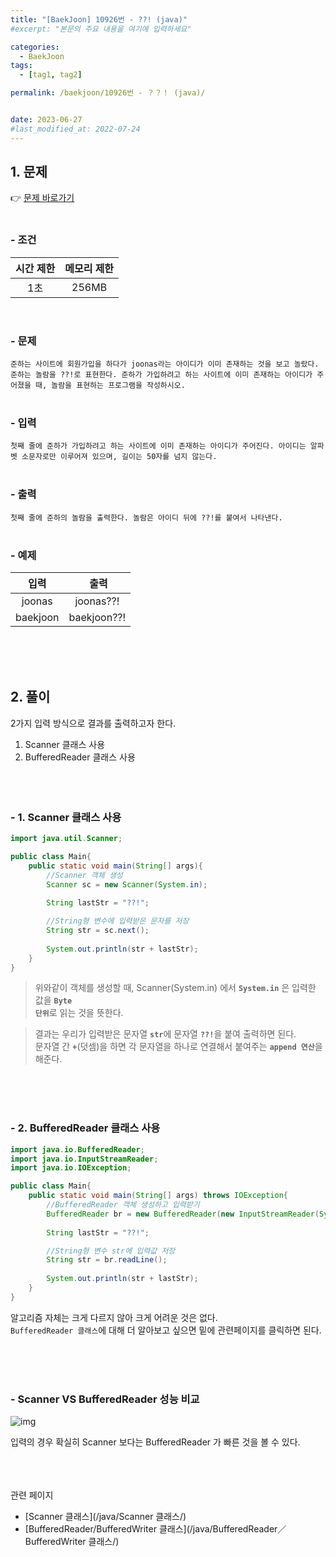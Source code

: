 ```yaml
---
title: "[BaekJoon] 10926번 - ??! (java)"
#excerpt: "본문의 주요 내용을 여기에 입력하세요"

categories:
  - BaekJoon
tags:
  - [tag1, tag2]

permalink: /baekjoon/10926번 - ？？！ (java)/


date: 2023-06-27
#last_modified_at: 2022-07-24
---
```


## 1. 문제
👉 [문제 바로가기](https://www.acmicpc.net/problem/10926)<br><br>
###  - 조건
  
| 시간 제한 | 메모리 제한 |
|:--------:|:--------:|
|1초|256MB|

<br>

### - 문제
```준하는 사이트에 회원가입을 하다가 joonas라는 아이디가 이미 존재하는 것을 보고 놀랐다. 준하는 놀람을 ??!로 표현한다. 준하가 가입하려고 하는 사이트에 이미 존재하는 아이디가 주어졌을 때, 놀람을 표현하는 프로그램을 작성하시오.```
<br><br>

### - 입력
```첫째 줄에 준하가 가입하려고 하는 사이트에 이미 존재하는 아이디가 주어진다. 아이디는 알파벳 소문자로만 이루어져 있으며, 길이는 50자를 넘지 않는다.```
<br><br>


### - 출력
```첫째 줄에 준하의 놀람을 출력한다. 놀람은 아이디 뒤에 ??!를 붙여서 나타낸다.```
<br><br>

### - 예제
  
| &nbsp;&nbsp;입력&nbsp;&nbsp; | &nbsp;&nbsp; 출력&nbsp;&nbsp; |
|:--------:|:--------:|
|joonas|joonas??!|
|baekjoon|baekjoon??!|
  
<br><br><br>


## 2. 풀이
2가지 입력 방식으로 결과를 출력하고자 한다.

1. Scanner 클래스 사용
2. BufferedReader 클래스 사용
<br><br><br><br>

### - 1. Scanner 클래스 사용
```java
import java.util.Scanner;

public class Main{
    public static void main(String[] args){
        //Scanner 객체 생성
        Scanner sc = new Scanner(System.in);
        
        String lastStr = "??!";

        //String형 변수에 입력받은 문자를 저장 
        String str = sc.next();
        
        System.out.println(str + lastStr);
    }
}
```
> 위와같이 객체를 생성할 때, Scanner(System.in) 에서 <code><b>System.in</b></code> 은 입력한 값을 <code><b>Byte 단위</b></code>로 읽는 것을 뜻한다.

> 결과는 우리가 입력받은 문자열 <code><b>str</b></code>에 문자열 <code><b>??!</b></code>을 붙여 출력하면 된다.<br>
문자열 간 <code><b>+</b></code>(덧셈)을 하면 각 문자열을 하나로 연결해서 붙여주는 <code><b>append 연산</b></code>을 해준다.

<br><br><br>

### - 2. BufferedReader 클래스 사용
```java
import java.io.BufferedReader;
import java.io.InputStreamReader;
import java.io.IOException;

public class Main{
    public static void main(String[] args) throws IOException{
        //BufferedReader 객체 생성하고 입력받기
        BufferedReader br = new BufferedReader(new InputStreamReader(System.in));
        
        String lastStr = "??!";

        //String형 변수 str에 입력값 저장
        String str = br.readLine();
        
        System.out.println(str + lastStr);
    }
}
```
알고리즘 자체는 크게 다르지 않아 크게 어려운 것은 없다.<br>
`BufferedReader 클래스`에 대해 더 알아보고 싶으면 밑에 관련페이지를 클릭하면 된다.

<br><br><br>

### - Scanner VS BufferedReader 성능 비교
![img](https://github.com/cjoungi/cjoungi.github.io/assets/113075984/965dc6bf-bd39-453d-a8c8-7ba91386d294)

입력의 경우 확실히 Scanner 보다는 <span class="color">BufferedReader 가 빠른 것을 볼 수 있다.</span>



<br><br><br>
<span class="color">관련 페이지</span><br>

- [Scanner 클래스](/java/Scanner 클래스/)
- [BufferedReader/BufferedWriter 클래스](/java/BufferedReader／BufferedWriter 클래스/)

<br><br><br>